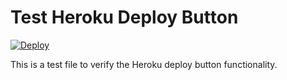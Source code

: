 # Test Heroku Deploy Button

[![Deploy](https://www.herokucdn.com/deploy/button.svg)](https://heroku.com/deploy?template=https://github.com/madariss5/BLACKSKY)

This is a test file to verify the Heroku deploy button functionality.